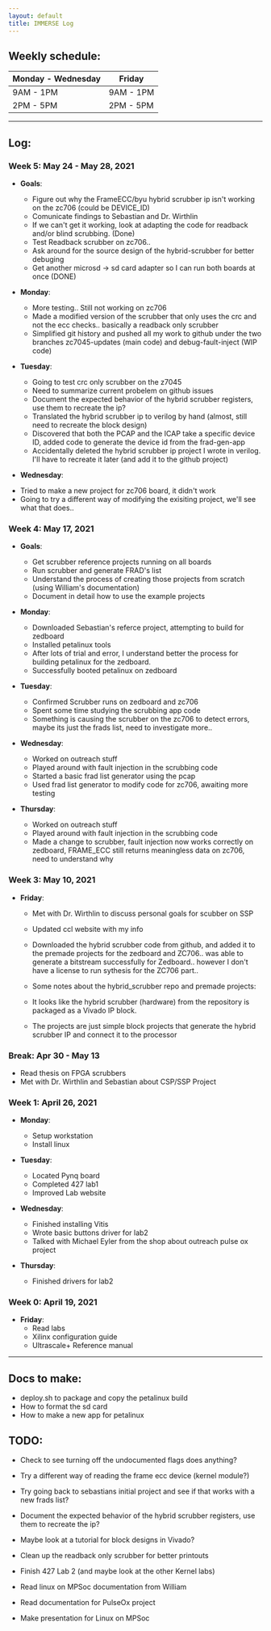 ```yaml
---
layout: default
title: IMMERSE Log
---
```


## Weekly schedule:

|  Monday - Wednesday |   Friday   |
| ------------------- | ---------- |
|    9AM - 1PM        | 9AM - 1PM  |
|    2PM - 5PM        | 2PM - 5PM  |


-------------------
## Log:

### Week 5: May 24 - May 28, 2021
* **Goals**:
  - Figure out why the FrameECC/byu hybrid scrubber ip isn't working on the zc706 (could be DEVICE_ID)
  - Comunicate findings to Sebastian and Dr. Wirthlin
  - If we can't get it working, look at adapting the code for readback and/or blind scrubbing. (Done)
  - Test Readback scrubber on zc706..
  - Ask around for the source design of the hybrid-scrubber for better debuging
  - Get another microsd -> sd card adapter so I can run both boards at once (DONE)

* **Monday**:
  - More testing.. Still not working on zc706
  - Made a modified version of the scrubber that only uses the crc and not the ecc checks.. basically a readback only scrubber
  - Simplified git history and pushed all my work to github under the two branches zc7045-updates (main code) and debug-fault-inject (WIP code)

* **Tuesday**:
  - Going to test crc only scrubber on the z7045
  - Need to summarize current probelem on github issues
  - Document the expected behavior of the hybrid scrubber registers, use them to recreate the ip?
  - Translated the hybrid scrubber ip to verilog by hand (almost, still need to recreate the block design)
  - Discovered that both the PCAP and the ICAP take a specific device ID, added code to generate the device id from the frad-gen-app
  - Accidentally deleted the hybrid scrubber ip project I wrote in verilog. I'll have to recreate it later (and add it to the github project)

* **Wednesday**:
 - Tried to make a new project for zc706 board, it didn't work
 - Going to try a different way of modifying the exisiting project, we'll see what that does..


### Week 4: May 17, 2021
* **Goals**:
  - Get scrubber reference projects running on all boards
  - Run scrubber and generate FRAD's list
  - Understand the process of creating those projects from scratch (using William's documentation)
  - Document in detail how to use the example projects

* **Monday**:
  - Downloaded Sebastian's referce project, attempting to build for zedboard
  - Installed petalinux tools
  - After lots of trial and error, I understand better the process for building petalinux for the zedboard.
  - Successfully booted petalinux on zedboard

* **Tuesday**:
  - Confirmed Scrubber runs on zedboard and zc706
  - Spent some time studying the scrubbing app code
  - Something is causing the scrubber on the zc706 to detect errors, maybe its just the frads list, need to investigate more..

* **Wednesday**:
  - Worked on outreach stuff
  - Played around with fault injection in the scrubbing code
  - Started a basic frad list generator using the pcap
  - Used frad list generator to modify code for zc706, awaiting more testing

* **Thursday**:
  - Worked on outreach stuff
  - Played around with fault injection in the scrubbing code
  - Made a change to scrubber, fault injection now works correctly on zedboard, FRAME_ECC still returns meaningless data on zc706, need to understand why

### Week 3: May 10, 2021
* **Friday**: 
  - Met with Dr. Wirthlin to discuss personal goals for scubber on SSP
  - Updated ccl website with my info

  - Downloaded the hybrid scrubber code from github, and added it to the premade projects for the zedboard and ZC706.. was able to generate a bitstream successfully for Zedboard.. however I don't have a license to run sythesis for the ZC706 part..
  - Some notes about the hybrid_scrubber repo and premade projects:
  -  It looks like the hybrid scrubber (hardware) from the repository is packaged as a Vivado IP block.
  - The projects are just simple block projects that generate the hybrid scrubber IP and connect it to the processor

### Break: Apr 30 - May 13
  - Read thesis on FPGA scrubbers
  - Met with Dr. Wirthlin and Sebastian about CSP/SSP Project


### Week 1: April 26, 2021

* **Monday**: 
  - Setup workstation
  - Install linux
* **Tuesday**: 
  - Located Pynq board
  - Completed 427 lab1
  - Improved Lab website
* **Wednesday**: 
  - Finished installing Vitis
  - Wrote basic buttons driver for lab2
  - Talked with Michael Eyler from the shop about outreach pulse ox project

* **Thursday**: 
  - Finished drivers for lab2

### Week 0: April 19, 2021

* **Friday**: 
  - Read labs
  - Xilinx configuration guide
  - Ultrascale+ Reference manual

-------------------
## Docs to make:
 - deploy.sh to package and copy the petalinux build
 - How to format the sd card
 - How to make a new app for petalinux

## TODO:
- Check to see turning off the undocumented flags does anything?
- Try a different way of reading the frame ecc device (kernel module?)
- Try going back to sebastians initial project and see if that works with a new frads list?
- Document the expected behavior of the hybrid scrubber registers, use them to recreate the ip?

- Maybe look at a tutorial for block designs in Vivado?
- Clean up the readback only scrubber for better printouts

- Finish 427 Lab 2 (and maybe look at the other Kernel labs)
- Read linux on MPSoc documentation from William

- Read documentation for PulseOx project
- Make presentation for Linux on MPSoc